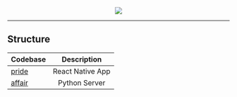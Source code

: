 
<p align="center">
  <image src="logo.svg"/>
</p>

____
## Structure

| Codebase              |      Description          |
| :-------------------- | :-----------------------: |
| [pride](pride)        |      React Native App     |
| [affair](affair)      |     Python Server         |
